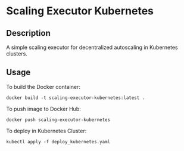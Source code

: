 # Scaling Executor Kubernetes

## Description
A simple scaling executor for decentralized autoscaling in Kubernetes clusters.

## Usage
To build the Docker container:

```
docker build -t scaling-executor-kubernetes:latest .
```

To push image to Docker Hub:

```
docker push scaling-executor-kubernetes
```

To deploy in Kubernetes Cluster:

```
kubectl apply -f deploy_kubernetes.yaml
```
